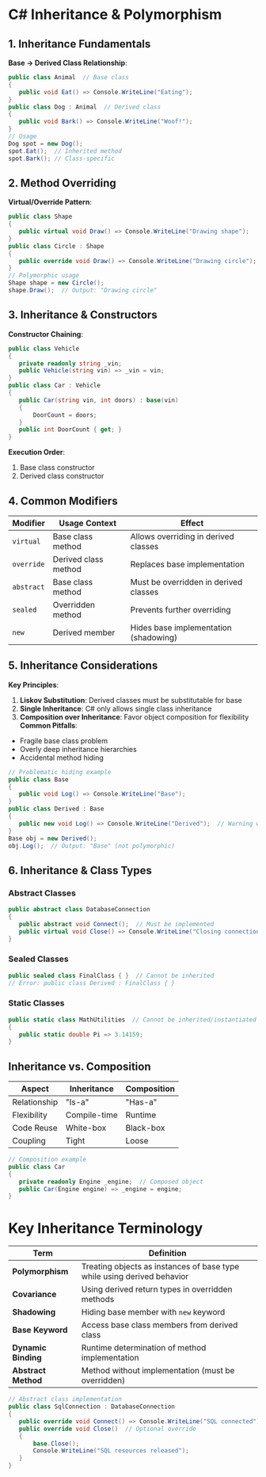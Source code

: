 # C# Inheritance & Polymorphism 

## 1. Inheritance Fundamentals

**Base → Derived Class Relationship**:

```csharp
public class Animal  // Base class
{
   public void Eat() => Console.WriteLine("Eating");
}
public class Dog : Animal  // Derived class
{
   public void Bark() => Console.WriteLine("Woof!");
}
// Usage
Dog spot = new Dog();
spot.Eat();  // Inherited method
spot.Bark(); // Class-specific
```

## 2. Method Overriding

**Virtual/Override Pattern**:

```csharp
public class Shape
{
   public virtual void Draw() => Console.WriteLine("Drawing shape");
}
public class Circle : Shape
{
   public override void Draw() => Console.WriteLine("Drawing circle");
}
// Polymorphic usage
Shape shape = new Circle();
shape.Draw();  // Output: "Drawing circle"
```

## 3. Inheritance & Constructors

**Constructor Chaining**:

```csharp
public class Vehicle
{
   private readonly string _vin;
   public Vehicle(string vin) => _vin = vin;
}
public class Car : Vehicle
{
   public Car(string vin, int doors) : base(vin)
   {
       DoorCount = doors;
   }
   public int DoorCount { get; }
}
```

**Execution Order**:

1. Base class constructor
2. Derived class constructor

## 4. Common Modifiers

| Modifier      | Usage Context       | Effect                                 |
|---------------|---------------------|----------------------------------------|
| `virtual`     | Base class method   | Allows overriding in derived classes   |
| `override`    | Derived class method| Replaces base implementation          |
| `abstract`    | Base class method   | Must be overridden in derived classes  |
| `sealed`      | Overridden method   | Prevents further overriding            |
| `new`         | Derived member      | Hides base implementation (shadowing) |

## 5. Inheritance Considerations

**Key Principles**:

1. **Liskov Substitution**: Derived classes must be substitutable for base
2. **Single Inheritance**: C# only allows single class inheritance
3. **Composition over Inheritance**: Favor object composition for flexibility
**Common Pitfalls**:

- Fragile base class problem
- Overly deep inheritance hierarchies
- Accidental method hiding

```csharp
// Problematic hiding example
public class Base
{
   public void Log() => Console.WriteLine("Base");
}
public class Derived : Base
{
   public new void Log() => Console.WriteLine("Derived");  // Warning without 'new'
}
Base obj = new Derived();
obj.Log();  // Output: "Base" (not polymorphic)
```

## 6. Inheritance & Class Types

### Abstract Classes

```csharp
public abstract class DatabaseConnection
{
   public abstract void Connect();  // Must be implemented
   public virtual void Close() => Console.WriteLine("Closing connection");
}
```

### Sealed Classes

```csharp
public sealed class FinalClass { }  // Cannot be inherited
// Error: public class Derived : FinalClass { }
```

### Static Classes

```csharp
public static class MathUtilities  // Cannot be inherited/instantiated
{
   public static double Pi => 3.14159;
}
```

## Inheritance vs. Composition

| Aspect          | Inheritance                     | Composition                   |
|-----------------|---------------------------------|-------------------------------|
| Relationship    | "Is-a"                         | "Has-a"                       |
| Flexibility     | Compile-time                   | Runtime                       |
| Code Reuse      | White-box                      | Black-box                     |
| Coupling        | Tight                          | Loose                         |

```csharp
// Composition example
public class Car
{
   private readonly Engine _engine;  // Composed object
   public Car(Engine engine) => _engine = engine;
}
```

# Key Inheritance Terminology

| Term                          | Definition                                                                 |
|-------------------------------|---------------------------------------------------------------------------|
| **Polymorphism**              | Treating objects as instances of base type while using derived behavior    |
| **Covariance**                | Using derived return types in overridden methods                          |
| **Shadowing**                 | Hiding base member with `new` keyword                                     |
| **Base Keyword**              | Access base class members from derived class                              |
| **Dynamic Binding**           | Runtime determination of method implementation                           |
| **Abstract Method**           | Method without implementation (must be overridden)                        |

```csharp
// Abstract class implementation
public class SqlConnection : DatabaseConnection
{
   public override void Connect() => Console.WriteLine("SQL connected");
   public override void Close()  // Optional override
   {
       base.Close();
       Console.WriteLine("SQL resources released");
   }
}
